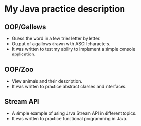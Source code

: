 # My Java practice description

## OOP/Gallows
- Guess the word in a few tries letter by letter.
- Output of a gallows drawn with ASCII characters.
- It was written to test my ability to implement a simple console application.
## OOP/Zoo
- View animals and their description.
- It was written to practice abstract classes and interfaces.
## Stream API
- A simple example of using Java Stream API in different topics.
- It was written to practice functional programming in Java.
